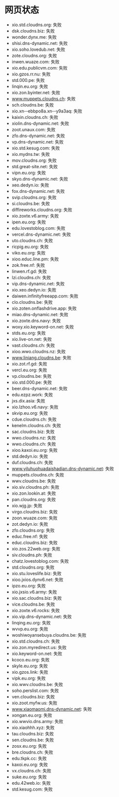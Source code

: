 # 网页状态
- xio.std.cloudns.org: 失败
- dsk.cloudns.biz: 失败
- wonder.dynx.me: 失败
- shisi.dns-dynamic.net: 失败
- xio.soho.lovedub.net: 失败
- zote.cloudns.org: 失败
- inwen.wuaze.com: 失败
- xio.edu.publicvm.com: 失败
- xio.gzos.rr.nu: 失败
- std.000.pe: 失败
- linqin.eu.org: 失败
- xio.zon.byinter.net: 失败
- www.muppets.cloudns.ch: 失败
- sch.cloudns.be: 失败
- xio.xn--ebbpo8a.xn--y9a3aq: 失败
- kaixin.cloudns.ch: 失败
- xiolin.dns-dynamic.net: 失败
- zoot.unaux.com: 失败
- zfo.dns-dynamic.net: 失败
- vp.dns-dynamic.net: 失败
- xio.std.kesug.com: 失败
- xio.mydns.tw: 失败
- mov.cloudns.org: 失败
- std.great-site.net: 失败
- vipn.eu.org: 失败
- skyo.dns-dynamic.net: 失败
- xeo.dedyn.io: 失败
- fox.dns-dynamic.net: 失败
- svip.cloudns.org: 失败
- si.cloudns.be: 失败
- diffireworks.cloudns.org: 失败
- xio.zoxte.v6.army: 失败
- ipen.eu.org: 失败
- edu.lovestoblog.com: 失败
- vercel.dns-dynamic.net: 失败
- uto.cloudns.ch: 失败
- ricpig.eu.org: 失败
- viko.eu.org: 失败
- xioo.educ.line.pm: 失败
- zok.free.nf: 失败
- linwen.rf.gd: 失败
- lzi.cloudns.ch: 失败
- vip.dns-dynamic.net: 失败
- xio.xeo.dedyn.io: 失败
- daiwen.infinityfreeapp.com: 失败
- clo.cloudns.be: 失败
- xio.zoten.onflashdrive.app: 失败
- miao.dns-dynamic.net: 失败
- xio.zoxte.dns.navy: 失败
- woxy.xio.keyword-on.net: 失败
- stds.eu.org: 失败
- xio.live-on.net: 失败
- vast.cloudns.ch: 失败
- xioo.wwo.cloudns.nz: 失败
- www.liniang.cloudns.be: 失败
- xio.zot.rf.gd: 失败
- vercl.eu.org: 失败
- vp.cloudns.be: 失败
- xio.std.000.pe: 失败
- beer.dns-dynamic.net: 失败
- edu.ezpz.work: 失败
- jxs.dix.asia: 失败
- xio.lzhoo.v6.navy: 失败
- skvip.eu.org: 失败
- cdue.cloudns.ch: 失败
- kenelm.cloudns.ch: 失败
- sac.cloudns.biz: 失败
- wwo.cloudns.nz: 失败
- wwo.cloudns.ch: 失败
- xioo.kaxoi.eu.org: 失败
- std.dedyn.io: 失败
- duf.cloudns.ch: 失败
- www.yiluhuohuadaishadian.dns-dynamic.net: 失败
- muppets.cloudns.ch: 失败
- wwv.cloudns.be: 失败
- xio.siv.cloudns.ph: 失败
- xio.zon.lookin.at: 失败
- pan.cloudns.org: 失败
- xio.wjg.jp: 失败
- virgo.cloudns.biz: 失败
- zoon.wuaze.com: 失败
- zot.dedyn.io: 失败
- zfo.cloudns.org: 失败
- educ.free.nf: 失败
- educ.cloudns.biz: 失败
- xio.zos.22web.org: 失败
- siv.cloudns.ph: 失败
- chatz.lovestoblog.com: 失败
- std.cloudns.org: 失败
- xio.stu.loveslife.biz: 失败
- xioo.jxios.dynv6.net: 失败
- ipzo.eu.org: 失败
- xio.jxsio.v6.army: 失败
- xio.sac.cloudns.biz: 失败
- vice.cloudns.be: 失败
- xio.zoxte.v6.rocks: 失败
- xio.vip.dns-dynamic.net: 失败
- linqing.eu.org: 失败
- wvvp.eu.org: 失败
- woshiwoyansebuya.cloudns.be: 失败
- xio.std.cloudns.ch: 失败
- xio.zon.myredirect.us: 失败
- xio.keyword-on.net: 失败
- kcoco.eu.org: 失败
- skyle.eu.org: 失败
- xio.gzos.link: 失败
- vipk.eu.org: 失败
- xio.wwv.cloudns.be: 失败
- soho.perslist.com: 失败
- ven.cloudns.biz: 失败
- xio.zoot.myfw.us: 失败
- www.xiaomaomi.dns-dynamic.net: 失败
- xongan.eu.org: 失败
- xio.wwvio.dns.army: 失败
- xio.xiaohhh.xyz: 失败
- tau.cloudns.biz: 失败
- sen.cloudns.be: 失败
- zosx.eu.org: 失败
- bre.cloudns.ch: 失败
- edu.tkpk.cc: 失败
- kaxoi.eu.org: 失败
- vx.cloudns.ch: 失败
- suke.eu.org: 失败
- edu.42web.io: 失败
- std.kesug.com: 失败
